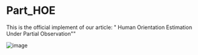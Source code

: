 # Part_HOE
This is the official implement of our article: " Human Orientation Estimation Under Partial Observation""

![image](https://github.com/zhaojieting/Part_HOE/blob/main/IROS2024-beta.gif)
